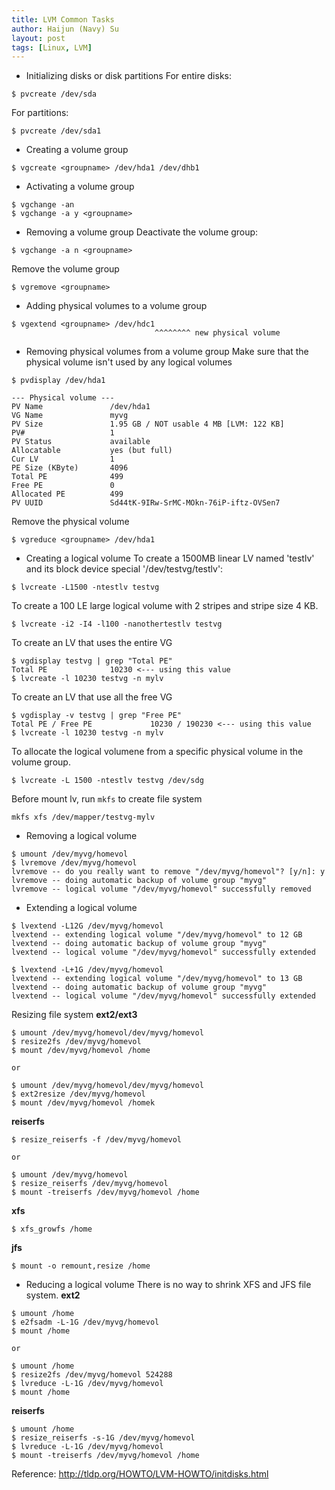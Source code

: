 ```yaml
---
title: LVM Common Tasks
author: Haijun (Navy) Su
layout: post
tags: [Linux, LVM]
---
```


* Initializing disks or disk partitions
For entire disks:
```shell
$ pvcreate /dev/sda
```
For partitions:
```shell
$ pvcreate /dev/sda1
```

* Creating a volume group
```shell
$ vgcreate <groupname> /dev/hda1 /dev/dhb1
```

* Activating a volume group
```shell
$ vgchange -an
$ vgchange -a y <groupname>
```

* Removing a volume group
Deactivate the volume group:
```shell
$ vgchange -a n <groupname>
```
Remove the volume group
```shell
$ vgremove <groupname>
```

* Adding physical volumes to a volume group
```shell
$ vgextend <groupname> /dev/hdc1
                                ^^^^^^^^ new physical volume
```

* Removing physical volumes from a volume group
Make sure that the physical volume isn't used by any logical volumes

```shell
$ pvdisplay /dev/hda1

--- Physical volume ---
PV Name               /dev/hda1
VG Name               myvg
PV Size               1.95 GB / NOT usable 4 MB [LVM: 122 KB]
PV#                   1
PV Status             available
Allocatable           yes (but full)
Cur LV                1
PE Size (KByte)       4096
Total PE              499
Free PE               0
Allocated PE          499
PV UUID               Sd44tK-9IRw-SrMC-MOkn-76iP-iftz-OVSen7
```
Remove the physical volume
```shell
$ vgreduce <groupname> /dev/hda1
```

* Creating a logical volume
To create a 1500MB linear LV named 'testlv' and its block device special '/dev/testvg/testlv':
```shell
$ lvcreate -L1500 -ntestlv testvg
```
To create a 100 LE large logical volume with 2 stripes and stripe size 4 KB.
```shell
$ lvcreate -i2 -I4 -l100 -nanothertestlv testvg
```
To create an LV that uses the entire VG
```shell
$ vgdisplay testvg | grep "Total PE"
Total PE              10230 <--- using this value
$ lvcreate -l 10230 testvg -n mylv
```
To create an LV that use all the free VG
```shell
$ vgdisplay -v testvg | grep "Free PE"
Total PE / Free PE             10230 / 190230 <--- using this value
$ lvcreate -l 10230 testvg -n mylv
```
To allocate the logical volumene from a specific physical volume in the volume group.
```shell
$ lvcreate -L 1500 -ntestlv testvg /dev/sdg
```
Before mount lv, run `mkfs` to create file system
```shell
mkfs xfs /dev/mapper/testvg-mylv
```

* Removing a logical volume
```shell
$ umount /dev/myvg/homevol
$ lvremove /dev/myvg/homevol
lvremove -- do you really want to remove "/dev/myvg/homevol"? [y/n]: y
lvremove -- doing automatic backup of volume group "myvg"
lvremove -- logical volume "/dev/myvg/homevol" successfully removed
```

* Extending a logical volume

```shell
$ lvextend -L12G /dev/myvg/homevol
lvextend -- extending logical volume "/dev/myvg/homevol" to 12 GB
lvextend -- doing automatic backup of volume group "myvg"
lvextend -- logical volume "/dev/myvg/homevol" successfully extended

$ lvextend -L+1G /dev/myvg/homevol
lvextend -- extending logical volume "/dev/myvg/homevol" to 13 GB
lvextend -- doing automatic backup of volume group "myvg"
lvextend -- logical volume "/dev/myvg/homevol" successfully extended
```
Resizing file system
**ext2/ext3**

```shell
$ umount /dev/myvg/homevol/dev/myvg/homevol
$ resize2fs /dev/myvg/homevol
$ mount /dev/myvg/homevol /home

or

$ umount /dev/myvg/homevol/dev/myvg/homevol
$ ext2resize /dev/myvg/homevol
$ mount /dev/myvg/homevol /homek
```
**reiserfs**
```shell
$ resize_reiserfs -f /dev/myvg/homevol

or

$ umount /dev/myvg/homevol
$ resize_reiserfs /dev/myvg/homevol
$ mount -treiserfs /dev/myvg/homevol /home
```
**xfs**
```shell
$ xfs_growfs /home
```
**jfs**
```shell
$ mount -o remount,resize /home
```

* Reducing a logical volume
There is no way to shrink XFS and JFS file system.
**ext2**

```shell
$ umount /home
$ e2fsadm -L-1G /dev/myvg/homevol
$ mount /home

or

$ umount /home
$ resize2fs /dev/myvg/homevol 524288
$ lvreduce -L-1G /dev/myvg/homevol
$ mount /home
```
**reiserfs**
```shell
$ umount /home
$ resize_reiserfs -s-1G /dev/myvg/homevol
$ lvreduce -L-1G /dev/myvg/homevol
$ mount -treiserfs /dev/myvg/homevol /home
```

Reference:
<http://tldp.org/HOWTO/LVM-HOWTO/initdisks.html>
